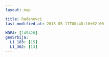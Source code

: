 ```yaml
---
layout: map

title: Rađenovci
last_modified_at: 2018-05-17T00:48:10+02:00

WDPA: [145420]
geoSrbija:
  L1_183: [15]
  L1_362: [13]
---
```

